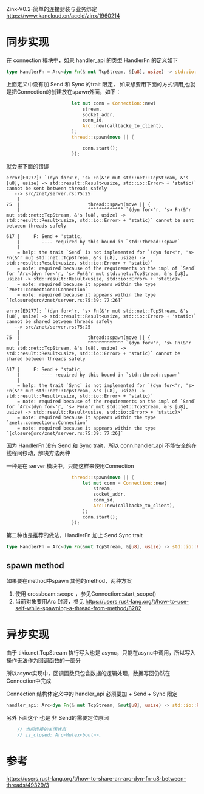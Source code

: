 Zinx-V0.2-简单的连接封装与业务绑定 https://www.kancloud.cn/aceld/zinx/1960214

# 同步实现

在 connection 模块中，如果 handler_api 的类型 HandlerFn 的定义如下
```rust
type HandlerFn = Arc<dyn Fn(& mut TcpStream, &[u8], usize) -> std::io::Result<usize>>;
```
上面定义中没有加 Send 和 Sync 的trait 限定，
如果想要用下面的方式调用,也就是把Connection的创建放在spawn外面，如下：

```rust
                        let mut conn = Connection::new(
                            stream,
                            socket_addr,
                            conn_id,
                            Arc::new(callbacke_to_client),
                        );
                        thread::spawn(move || {

                            conn.start();
                        });

```
就会报下面的错误
```
error[E0277]: `(dyn for<'r, 's> Fn(&'r mut std::net::TcpStream, &'s [u8], usize) -> std::result::Result<usize, std::io::Error> + 'static)` cannot be sent between threads safely
   --> src/znet/server.rs:75:25
    |
75  |                         thread::spawn(move || {
    |                         ^^^^^^^^^^^^^ `(dyn for<'r, 's> Fn(&'r mut std::net::TcpStream, &'s [u8], usize) -> std::result::Result<usize, std::io::Error> + 'static)` cannot be sent between threads safely

617 |     F: Send + 'static,
    |        ---- required by this bound in `std::thread::spawn`
    |
    = help: the trait `Send` is not implemented for `(dyn for<'r, 's> Fn(&'r mut std::net::TcpStream, &'s [u8], usize) -> std::result::Result<usize, std::io::Error> + 'static)`
    = note: required because of the requirements on the impl of `Send` for `Arc<(dyn for<'r, 's> Fn(&'r mut std::net::TcpStream, &'s [u8], usize) -> std::result::Result<usize, std::io::Error> + 'static)>`
    = note: required because it appears within the type `znet::connection::Connection`
    = note: required because it appears within the type `[closure@src/znet/server.rs:75:39: 77:26]`

error[E0277]: `(dyn for<'r, 's> Fn(&'r mut std::net::TcpStream, &'s [u8], usize) -> std::result::Result<usize, std::io::Error> + 'static)` cannot be shared between threads safely
   --> src/znet/server.rs:75:25
    |
75  |                         thread::spawn(move || {
    |                         ^^^^^^^^^^^^^ `(dyn for<'r, 's> Fn(&'r mut std::net::TcpStream, &'s [u8], usize) -> std::result::Result<usize, std::io::Error> + 'static)` cannot be shared between threads safely

617 |     F: Send + 'static,
    |        ---- required by this bound in `std::thread::spawn`
    |
    = help: the trait `Sync` is not implemented for `(dyn for<'r, 's> Fn(&'r mut std::net::TcpStream, &'s [u8], usize) -> std::result::Result<usize, std::io::Error> + 'static)`
    = note: required because of the requirements on the impl of `Send` for `Arc<(dyn for<'r, 's> Fn(&'r mut std::net::TcpStream, &'s [u8], usize) -> std::result::Result<usize, std::io::Error> + 'static)>`
    = note: required because it appears within the type `znet::connection::Connection`
    = note: required because it appears within the type `[closure@src/znet/server.rs:75:39: 77:26]`
```

因为 HandlerFn 没有 Send  和 Sync trait，所以 conn.handler_api 不能安全的在线程间移动，解决方法两种

一种是在 server 模块中，只能这样来使用Connection
```rust
                        thread::spawn(move || {
                            let mut conn = Connection::new(
                                stream,
                                socket_addr,
                                conn_id,
                                Arc::new(callbacke_to_client),
                            );
                            conn.start();
                        });
```

第二种也是推荐的做法，HandlerFn 加上 Send Sync trait
```rust
type HandlerFn = Arc<dyn Fn(&mut TcpStream, &[u8], usize) -> std::io::Result<usize> + Send + Sync>;
```
## spawn method

如果要在method中spawn 其他的method，两种方案
1. 使用 crossbeam::scope ，参见Connection::start_scope()
2. 当前对象要用Arc<Mutex> 封装，参见 https://users.rust-lang.org/t/how-to-use-self-while-spawning-a-thread-from-method/8282

# 异步实现
由于 tikio.net.TcpStream 执行写入也是 async，只能在async中调用，所以写入操作无法作为回调函数的一部分

所以async实现中，回调函数只包含数据的逻辑处理，数据写回仍然在Connection中完成



Connection 结构体定义中的 handler_api 必须要加 + Send + Sync 限定
```rust
handler_api: Arc<dyn Fn(& mut TcpStream, &mut[u8], usize) -> std::io::Result<usize> + Send + Sync>,
```

另外下面这个 也是 非 Send的需要定位原因
```rust
    // 当前连接的关闭状态
    // is_closed: Arc<Mutex<bool>>,
```

# 参考

https://users.rust-lang.org/t/how-to-share-an-arc-dyn-fn-u8-between-threads/49329/3
